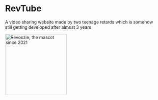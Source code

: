 <h1>RevTube</h1>
<p>A video sharing website made by two teenage retards which is somehow still getting developed after almost 3 years</p>
<img height="200" src="https://github.com/RevTube/.github/assets/131389951/d45f24aa-cea4-4dc8-b837-4373f65bc316" alt="Revoozie, the mascot since 2021">
